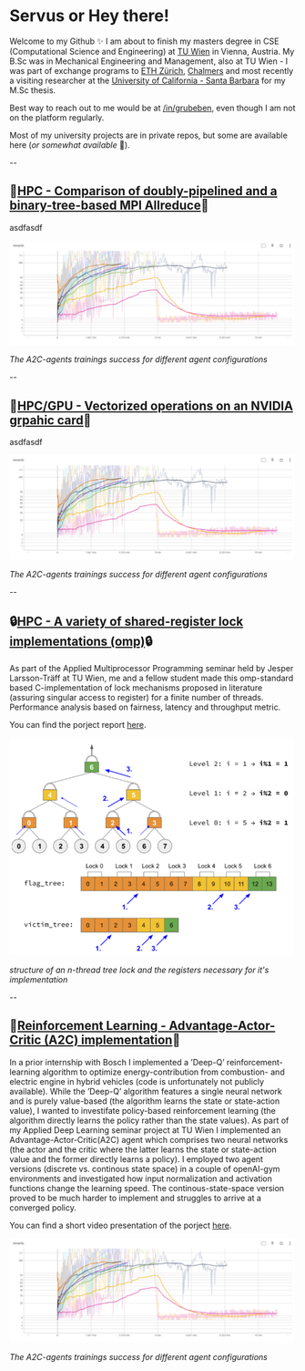 # Servus or Hey there!

Welcome to my Github ✨
I am about to finish my masters degree in CSE (Computational Science and Engineering) at [TU Wien](https://www.tuwien.at/) in Vienna, Austria. My B.Sc was in Mechanical Engineering and Management, also at TU Wien - I was part of exchange programs to [ETH Zürich](https://www.ethz.ch/), [Chalmers](https://www.chalmers.se/) and most recently a visiting researcher at the [University of California - Santa Barbara](https://www.ucsb.edu/) for my M.Sc thesis. 

Best way to reach out to me would be at [/in/grubeben](https://www.linkedin.com/in/benjamin-gruber-4817781a1/), even though I am not on the platform regularly.

Most of my university projects are in private repos, but some are available here (_or somewhat available_ 🍳).

--

## 🏃[HPC - Comparison of doubly-pipelined and a binary-tree-based MPI Allreduce](https://github.com/grubeben/194.077-Applied-Deep-Learning)🏃

asdfasdf

<img src="https://github.com/grubeben/194.077-Applied-Deep-Learning/blob/main/obs-samples/rewards_over_time_a2c_discrete.PNG?raw=true" width="500">

_The A2C-agents trainings success for different agent configurations_

--
## 🧮[HPC/GPU - Vectorized operations on an NVIDIA grpahic card](https://github.com/grubeben/194.077-Applied-Deep-Learning)🧮

asdfasdf

<img src="https://github.com/grubeben/194.077-Applied-Deep-Learning/blob/main/obs-samples/rewards_over_time_a2c_discrete.PNG?raw=true" width="500">

_The A2C-agents trainings success for different agent configurations_

--

## 🔒[HPC - A variety of shared-register lock implementations (omp)](https://github.com/grubeben/AMP)🔒

As part of the Applied Multiprocessor Programming seminar held by Jesper Larsson-Träff at TU Wien, me and a fellow student made this omp-standard based C-implementation of lock mechanisms proposed in literature (assuring singular access to register) for a finite number of threads. Performance analysis based on fairness, latency and throughput metric.

You can find the porject report [here](https://github.com/grubeben/AMP/blob/master/amp_report.pdf).

<img src="https://github.com/grubeben/AMP/blob/master/amp_treelock.PNG?raw=true" width="500">

_structure of an n-thread tree lock and the registers necessary for it's implementation_

--

## 🤖[Reinforcement Learning - Advantage-Actor-Critic (A2C) implementation](https://github.com/grubeben/194.077-Applied-Deep-Learning)🤖

In a prior internship with Bosch I implemented a ’Deep-Q’ reinforcement-learning algorithm to optimize energy-contribution from combustion- and electric engine in hybrid vehicles (code is unfortunately not publicly available). While the ’Deep-Q’ algorithm features a single neural network and is purely value-based (the algorithm learns the state or state-action value), I wanted to investifate policy-based reinforcement learning (the algorithm directly learns the policy rather than the state values). As part of my Applied Deep Learning seminar project at TU Wien I implemented an Advantage-Actor-Critic(A2C) agent which comprises two neural networks (the actor and the critic where the latter learns the state or state-action value and the former directly learns a policy). I employed two agent versions (discrete vs. continous state space) in a couple of openAI-gym environments and investigated how input normalization and activation functions change the learning speed. The continous-state-space version proved to be much harder to implement and struggles to arrive at a converged policy.

You can find a short video presentation of the porject [here](https://www.youtube.com/watch?v=bbEv1J6oSts).

<img src="https://github.com/grubeben/194.077-Applied-Deep-Learning/blob/main/obs-samples/rewards_over_time_a2c_discrete.PNG?raw=true" width="500">

_The A2C-agents trainings success for different agent configurations_



<!--
**grubeben/grubeben** is a ✨ _special_ ✨ repository because its `README.md` (this file) appears on your GitHub profile.

Here are some ideas to get you started:

- 🔭 I’m currently working on ...
- 🌱 I’m currently learning ...
- 👯 I’m looking to collaborate on ...
- 🤔 I’m looking for help with ...
- 💬 Ask me about ...
- 📫 How to reach me: ...
- 😄 Pronouns: ...
- ⚡ Fun fact: ...
-->
